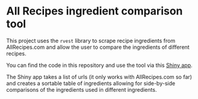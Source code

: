 # All Recipes ingredient comparison tool

This project uses the `rvest` library to scrape recipe ingredients from AllRecipes.com and allow the user to compare the ingredients of different recipes. 

You can find the code in this repository and use the tool via this [Shiny app](https://rickweber.shinyapps.io/allRecipes/).

The Shiny app takes a list of urls (it only works with AllRecipes.com so far) and creates a sortable table of ingredients allowing for side-by-side comparisons of the ingredients used in different ingredients.
